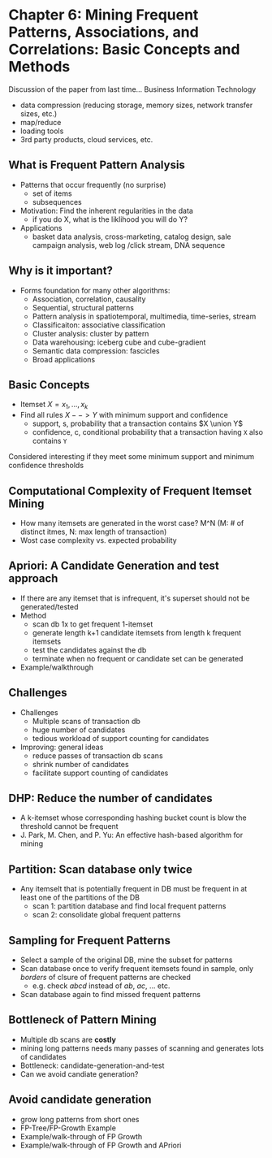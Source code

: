 # Chapter 6: Mining Frequent Patterns, Associations, and Correlations: Basic Concepts and Methods

Discussion of the paper from last time... Business Information Technology
- data compression (reducing storage, memory sizes, network transfer sizes, etc.)
- map/reduce
- loading tools
- 3rd party products, cloud services, etc.

## What is Frequent Pattern Analysis
- Patterns that occur frequently (no surprise)
    - set of items
    - subsequences
- Motivation: Find the inherent regularities in the data
    - if you do X, what is the liklihood you will do Y?
- Applications
    - basket data analysis, cross-marketing, catalog design, sale campaign analysis, web log /click stream, DNA sequence

## Why is it important?
- Forms foundation for many other algorithms:
    - Association, correlation, causality
    - Sequential, structural patterns
    - Pattern analysis in spatiotemporal, multimedia, time-series, stream
    - Classificaiton: associative classification
    - Cluster analysis: cluster by pattern
    - Data warehousing: iceberg cube and cube-gradient
    - Semantic data compression: fascicles
    - Broad applications

## Basic Concepts
- Itemset $X = {x_1, ..., x_k}$
- Find all rules $X --> Y$ with minimum support and confidence
  - support, s, probability that a transaction contains $X \union Y$
  - confidence, c, conditional probability that a transaction having `X` also contains `Y`

Considered interesting if they meet some minimum support and minimum confidence thresholds

## Computational Complexity of Frequent Itemset Mining
- How many itemsets are generated in the worst case? M^N (M: # of distinct itmes, N: max length of transaction)
- Wost case complexity vs. expected probability

## Apriori: A Candidate Generation and test approach
- If there are any itemset that is infrequent, it's superset should not be generated/tested
- Method
  - scan db 1x to get frequent 1-itemset
  - generate length k+1 candidate itemsets from length k frequent itemsets
  - test the candidates against the db
  - terminate when no frequent or candidate set can be generated
- Example/walkthrough

## Challenges
- Challenges
    - Multiple scans of transaction db
    - huge number of candidates
    - tedious workload of support counting for candidates
- Improving: general ideas
    - reduce passes of transaction db scans
    - shrink number of candidates
    - facilitate support counting of candidates

## DHP: Reduce the number of candidates
- A k-itemset whose corresponding hashing bucket count is blow the threshold cannot be frequent
- J. Park, M. Chen, and P. Yu: An effective hash-based algorithm for mining

## Partition: Scan database only twice
- Any itemselt that is potentially frequent in DB must be frequent in at least one of the partitions of the DB
    - scan 1: partition database and find local frequent patterns
    - scan 2: consolidate global frequent patterns

## Sampling for Frequent Patterns
- Select a sample of the original DB, mine the subset for patterns
- Scan database once to verify frequent itemsets found in sample, only _borders_ of clsure of frequent patterns are checked
  - e.g. check _abcd_ instead of _ab_, _ac_, ... etc.
- Scan database again to find missed frequent patterns

## Bottleneck of Pattern Mining
- Multiple db scans are __costly__
- mining long patterns needs many passes of scanning and generates lots of candidates
- Bottleneck: candidate-generation-and-test
- Can we avoid candiate generation?

## Avoid candidate generation
- grow long patterns from short ones
- FP-Tree/FP-Growth Example
- Example/walk-through of FP Growth
- Example/walk-through of FP Growth and APriori
